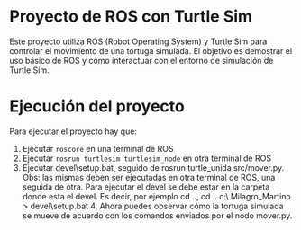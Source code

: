 # Proyecto de ROS con Turtle Sim
Este proyecto utiliza ROS (Robot Operating System) y Turtle Sim para controlar el movimiento de una tortuga simulada. El objetivo es demostrar el uso básico de ROS y cómo interactuar con el entorno de simulación de Turtle Sim.

# Ejecución del proyecto
Para ejecutar el proyecto hay que:
1. Ejecutar ```roscore``` en una terminal de ROS
2. Ejecutar ```rosrun turtlesim turtlesim_node``` en otra terminal de ROS
3. Ejecutar devel\setup.bat, seguido de rosrun turtle_unida src/mover.py.
   Obs: las mismas deben ser ejecutadas en otra terminal de ROS, una seguida de otra. Para ejecutar el devel se debe estar en la carpeta donde esta el devel. Es decir, por ejemplo cd .., cd .. c:\ Milagro_Martino > devel\setup.bat
   4. Ahora puedes observar cómo la tortuga simulada se mueve de acuerdo con los comandos enviados por el nodo mover.py.
